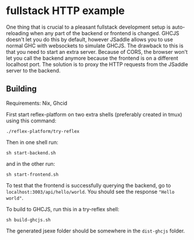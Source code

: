fullstack HTTP example
======================

One thing that is crucial to a pleasant fullstack development setup is auto-reloading when any part
of the backend or frontend is changed. GHCJS doesn't let you do this by default, however JSaddle allows
you to use normal GHC with websockets to simulate GHCJS. The drawback to this is that you need to start
an extra server. Because of CORS, the browser won't let you call the backend anymore because the frontend
is on a different localhost port. The solution is to proxy the HTTP requests from the JSaddle server to the backend.

## Building

Requirements: Nix, Ghcid

First start reflex-platform on two extra shells (preferably created in tmux) using this command:

```
./reflex-platform/try-reflex
```

Then in one shell run:

```
sh start-backend.sh
```

and in the other run:

```
sh start-frontend.sh
```

To test that the frontend is successfully querying the backend, go to `localhost:3003/api/hello/world`.
You should see the response `"Hello world"`.

To build to GHCJS, run this in a try-reflex shell:

```
sh build-ghcjs.sh
```

The generated jsexe folder should be somewhere in the `dist-ghcjs` folder.
